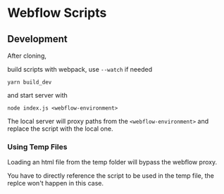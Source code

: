 # Webflow Scripts

## Development

After cloning, 

build scripts with webpack, use `--watch` if needed

```
yarn build_dev
```

and start server with

```
node index.js <webflow-environment>
```

The local server will proxy paths from the `<webflow-environment>` and replace the script with the local one.

### Using Temp Files

Loading an html file from the temp folder will bypass the webflow proxy.

You have to directly reference the script to be used in the temp file, the replce won't happen in this case.